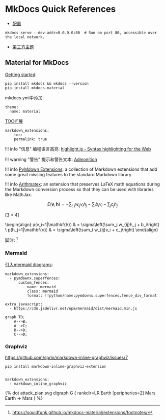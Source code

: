 # MkDocs Quick References

- [配置](https://mkdocs.readthedocs.io/en/0.10/user-guide/configuration/)


```
mkdocs serve --dev-addr=0.0.0.0:80  # Run on port 80, accessible over the local network.
```

- [第三方主题](https://github.com/mkdocs/mkdocs/wiki/MkDocs-Themes)

## Material for MkDocs

[Getting started](https://squidfunk.github.io/mkdocs-material/getting-started/)

``` shell
pip install mkdocs && mkdocs --version
pip install mkdocs-material
```

mkdocs.yml中添加:

```
theme:
  name: material
```

[TOC扩展](https://squidfunk.github.io/mkdocs-material/extensions/permalinks/)

```
markdown_extensions:
  - toc:
    permalink: true
```

!!! info "信息"
    编程语言高亮: [highlight.js - Syntax highlighting for the Web](https://highlightjs.org/)



!!! warning "警告"
    提示和警告文本: [Admonition](https://squidfunk.github.io/mkdocs-material/extensions/admonition/)

!!! info
    [PyMdown Extensions](https://squidfunk.github.io/mkdocs-material/extensions/pymdown/): a collection of Markdown extensions that add some great missing features to the standard Markdown library.

!!! info
    [Arithmatex](https://squidfunk.github.io/mkdocs-material/extensions/pymdown/): an extension that preserves LaTeX math equations during the Markdown conversion process so that they can be used with libraries like MathJax.

$$
E(\mathbf{v}, \mathbf{h}) = -\sum_{i,j}w_{ij}v_i h_j - \sum_i b_i v_i - \sum_j c_j h_j
$$

\[3 < 4\]

\begin{align}
  p(v_i=1|\mathbf{h}) & = \sigma\left(\sum_j w_{ij}h_j + b_i\right) \\
  p(h_j=1|\mathbf{v}) & = \sigma\left(\sum_i w_{ij}v_i + c_j\right)
\end{align}


脚注: [^1]

[^1]: https://squidfunk.github.io/mkdocs-material/extensions/footnotes/


### Mermaid

[引入mermaid diagrams](https://github.com/squidfunk/mkdocs-material/issues/693):

```
markdown_extensions:
  - pymdownx.superfences:
      custom_fences:
        - name: mermaid
          class: mermaid
          format: !!python/name:pymdownx.superfences.fence_div_format

extra_javascript:
  - https://cdn.jsdelivr.net/npm/mermaid/dist/mermaid.min.js
```

```mermaid
graph TD;
    A-->B;
    A-->C;
    B-->D;
    C-->D;
```

### Graphviz

https://github.com/sprin/markdown-inline-graphviz/issues/7

```
pip install markdown-inline-graphviz-extension


markdown_extensions:
  - markdown_inline_graphviz

```

<div>
{% dot attack_plan.svg
    digraph G {
        rankdir=LR
        Earth [peripheries=2]
        Mars
        Earth -> Mars
    }
%}
</div>
